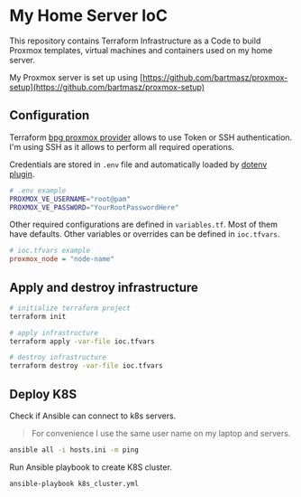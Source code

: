 # My Home Server IoC

This repository contains Terraform Infrastructure as a Code to build Proxmox templates, virtual machines and containers used on my home server.

My Proxmox server is set up using [https://github.com/bartmasz/proxmox-setup](https://github.com/bartmasz/proxmox-setup)

## Configuration

Terraform [bpg proxmox provider](https://registry.terraform.io/providers/bpg/proxmox/latest/docs) allows to use Token or SSH authentication. I'm using SSH as it allows to perform all required operations.

Credentials are stored in `.env` file and automatically loaded by [dotenv plugin](https://github.com/ohmyzsh/ohmyzsh/tree/master/plugins/dotenv).

```bash
# .env example
PROXMOX_VE_USERNAME="root@pam"
PROXMOX_VE_PASSWORD="YourRootPasswordHere"
```

Other required configurations are defined in `variables.tf`. Most of them have defaults. Other variables or overrides can be defined in `ioc.tfvars`.

```ini
# ioc.tfvars example
proxmox_node = "node-name"
```

## Apply and destroy infrastructure

```bash
# initialize terraform project
terraform init

# apply infrastructure
terraform apply -var-file ioc.tfvars

# destroy infrastructure
terraform destroy -var-file ioc.tfvars
```

## Deploy K8S

Check if Ansible can connect to k8s servers.

> For convenience I use the same user name on my laptop and servers.

```bash
ansible all -i hosts.ini -m ping
```

Run Ansible playbook to create K8S cluster.

```bash
ansible-playbook k8s_cluster.yml
```
